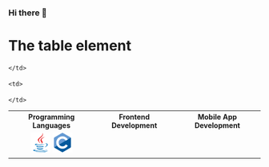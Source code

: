 

### Hi there 👋


<h1>The table element</h1>

<table>
  <tr>
    <th>Programming Languages</th>
    <th>Frontend Development</th>
    <th>Mobile App Development</th>
  </tr>
  <tr>
    <td style="text-align: center;">
    <img src="https://raw.githubusercontent.com/devicons/devicon/master/icons/java/java-original.svg" alt="java" width="40" height="40" /> 
    <img src="https://raw.githubusercontent.com/devicons/devicon/master/icons/c/c-original.svg" alt="c" width="40"height="40" /> 
  </tr>
  <tr>
   
  </tr>
    <td>
    </td>
    
    
    
    </td>
    
    <td>
    
    </td>
    
  
 
</table>


